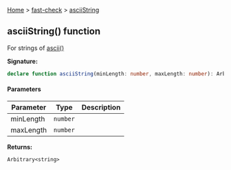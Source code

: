 [Home](/) &gt; [fast-check](../fast-check.md) &gt; [asciiString](asciiString_2.md)

## asciiString() function

For strings of [ascii()](ascii.md)

<b>Signature:</b>

```typescript
declare function asciiString(minLength: number, maxLength: number): Arbitrary<string>;
```

#### Parameters

|  Parameter | Type | Description |
|  --- | --- | --- |
|  minLength | <code>number</code> |  |
|  maxLength | <code>number</code> |  |

<b>Returns:</b>

`Arbitrary<string>`

